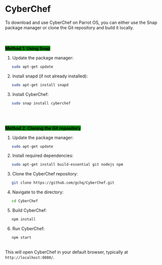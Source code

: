 # CyberChef

To download and use CyberChef on Parrot OS, you can either use the Snap package manager or clone the Git repository and build it locally. \
\
\
\
<mark style="background-color:green;">**Method 1: Using Snap**</mark>&#x20;

1. Update the package manager:

```bash
   sudo apt-get update
```

2. Install snapd (if not already installed):&#x20;

```bash
   sudo apt-get install snapd
```

3. Install CyberChef:

```bash
   sudo snap install cyberchef
```

\
\
\
<mark style="background-color:green;">**Method 2: Cloning the Git repository**</mark>&#x20;

1. Update the package manager:

```bash
   sudo apt-get update
```

2. Install required dependencies:

```bash
   sudo apt-get install build-essential git nodejs npm
```

3. Clone the CyberChef repository:&#x20;

```bash
   git clone https://github.com/gchq/CyberChef.git
```

4. Navigate to the directory:

```bash
   cd CyberChef
```

5. Build CyberChef:

```bash
   npm install
```

6. Run CyberChef:

```bash
   npm start
```

\
This will open CyberChef in your default browser, typically at `http://localhost:8080/`.&#x20;
